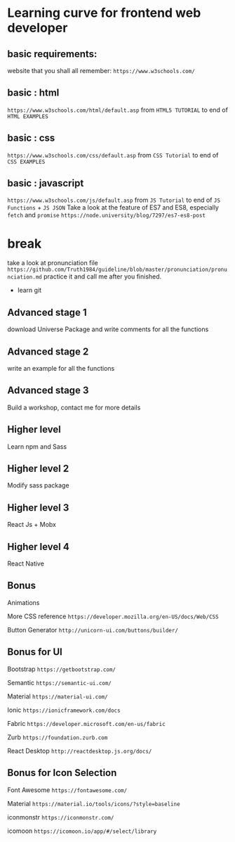 # Learning curve for frontend web developer

## basic requirements:

website that you shall all remember:
`https://www.w3schools.com/`

## basic : html

`https://www.w3schools.com/html/default.asp`
from `HTML5 TUTORIAL` to end of `HTML EXAMPLES`

## basic : css

`https://www.w3schools.com/css/default.asp`
from `CSS Tutorial` to end of `CSS EXAMPLES`

## basic : javascript

`https://www.w3schools.com/js/default.asp`
from `JS Tutorial` to end of `JS Functions` + `JS JSON`
Take a look at the feature of ES7 and ES8, especially `fetch` and `promise`
`https://node.university/blog/7297/es7-es8-post`

# break

take a look at pronunciation file
`https://github.com/Truth1984/guideline/blob/master/pronunciation/pronunciation.md`
practice it and call me after you finished.

- learn git

## Advanced stage 1

download Universe Package and write comments for all the functions

## Advanced stage 2

write an example for all the functions

## Advanced stage 3

Build a workshop, contact me for more details

## Higher level

Learn npm and Sass

## Higher level 2

Modify sass package

## Higher level 3

React Js + Mobx

## Higher level 4

React Native

## Bonus

Animations

More CSS reference `https://developer.mozilla.org/en-US/docs/Web/CSS`

Button Generator `http://unicorn-ui.com/buttons/builder/`

## Bonus for UI

Bootstrap `https://getbootstrap.com/`

Semantic `https://semantic-ui.com/`

Material `https://material-ui.com/`

Ionic `https://ionicframework.com/docs`

Fabric `https://developer.microsoft.com/en-us/fabric`

Zurb `https://foundation.zurb.com`

React Desktop `http://reactdesktop.js.org/docs/`

## Bonus for Icon Selection

Font Awesome `https://fontawesome.com/`

Material `https://material.io/tools/icons/?style=baseline`

iconmonstr `https://iconmonstr.com/`

icomoon `https://icomoon.io/app/#/select/library`
